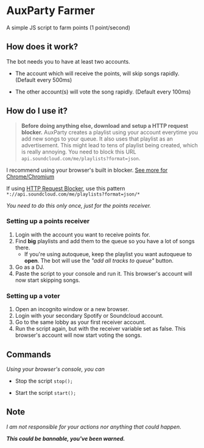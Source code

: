 # AuxParty Farmer
A simple JS script to farm points (1 point/second)

## How does it work?

The bot needs you to have at least two accounts. 

* The account which will receive the points, will skip songs rapidly. (Default every 500ms)

* The other account(s) will vote the song rapidly. (Default every 100ms)

## How do I use it?

> **Before doing anything else, download and setup a HTTP request blocker.** AuxParty creates a playlist using your account everytime you add new songs to your queue. It also uses that playlist as an advertisement. This might lead to tens of playlist being created, which is really annoying. You need to block this URL ```api.soundcloud.com/me/playlists?format=json```.

I recommend using your browser's built in blocker. [See more for Chrome/Chromium](https://stackoverflow.com/questions/27863094/how-to-block-a-url-in-chromes-developer-tools-network-monitor) 

If using [HTTP Request Blocker](https://chrome.google.com/webstore/detail/http-request-blocker/eckpjmeijpoipmldfbckahppeonkoeko), use this pattern ```*://api.soundcloud.com/me/playlists?format=json/*```

*You need to do this only once, just for the points receiver.*

### Setting up a points receiver

1. Login with the account you want to receive points for.
2. Find **big** playlists and add them to the queue so you have a lot of songs there.
    * If you're using autoqueue, keep the playlist you want autoqueue to **open**. The bot will use the *"add all tracks to queue"* button.
3. Go as a DJ.
4. Paste the script to your console and run it. This browser's account will now start skipping songs.

### Setting up a voter

1. Open an incognito window or a new browser.
2. Login with your secondary Spotify or Soundcloud account.
3. Go to the same lobby as your first receiver account.
4. Run the script again, but with the receiver variable set as false. This browser's account will now start voting the songs.

## Commands

*Using your browser's console, you can*

* Stop the script ```stop();```

* Start the script ```start();```

## Note

*I am not responsible for your actions nor anything that could happen.*

***This could be bannable, you've been warned.***
